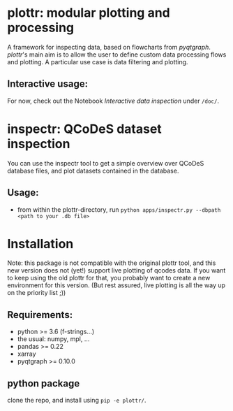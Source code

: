 # plottr: modular plotting and processing

A framework for inspecting data, based on flowcharts from *pyqtgraph*. 
*plottr*'s main aim is to allow the user to define custom data processing flows and plotting.
A particular use case is data filtering and plotting.

## Interactive usage: 

For now, check out the Notebook *Interactive data inspection* under `/doc/`.

# inspectr: QCoDeS dataset inspection

You can use the inspectr tool to get a simple overview over QCoDeS database 
files, and plot datasets contained in the database.

## Usage:

* from within the plottr-directory, run `python apps/inspectr.py --dbpath <path to your .db file>`

# Installation

Note: this package is not compatible with the original plottr tool, and this new version does not (yet!) support live plotting of qcodes data. If you want to keep using the old plottr for that, you probably want to create a new environment for this version.
(But rest assured, live plotting is all the way up on the priority list ;))

## Requirements:
* python >= 3.6 (f-strings...)
* the usual: numpy, mpl, ...
* pandas >= 0.22
* xarray
* pyqtgraph >= 0.10.0

## python package

clone the repo, and install using `pip -e plottr/`. 


